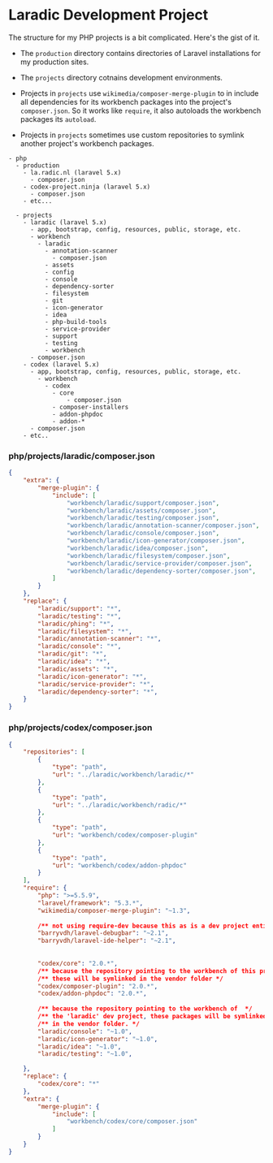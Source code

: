 # Laradic Development Project

The structure for my PHP projects is a bit complicated.  Here's the gist of it.

- The `production` directory contains directories of Laravel installations for my production sites.

- The `projects` directory cotnains development environments.

- Projects in `projects` use `wikimedia/composer-merge-plugin` to in include all dependencies for its workbench
  packages into the project's `composer.json`. So it works like `require`, it also autoloads the workbench packages its `autoload`.

- Projects in `projects` sometimes use custom repositories to symlink another project's workbench packages.

```
- php
  - production
    - la.radic.nl (laravel 5.x)
      - composer.json
    - codex-project.ninja (laravel 5.x)
      - composer.json
    - etc...
    
  - projects
    - laradic (laravel 5.x)
      - app, bootstrap, config, resources, public, storage, etc.
      - workbench
        - laradic
          - annotation-scanner
            - composer.json
          - assets
          - config
          - console
          - dependency-sorter
          - filesystem
          - git
          - icon-generator
          - idea
          - php-build-tools
          - service-provider
          - support
          - testing
          - workbench 
      - composer.json
    - codex (laravel 5.x)
      - app, bootstrap, config, resources, public, storage, etc.
        - workbench
          - codex
            - core
                - composer.json
            - composer-installers
            - addon-phpdoc
            - addon-*
      - composer.json
    - etc..
```

### php/projects/laradic/composer.json

```json
{
    "extra": {
        "merge-plugin": {
            "include": [
                "workbench/laradic/support/composer.json",
                "workbench/laradic/assets/composer.json",
                "workbench/laradic/testing/composer.json",
                "workbench/laradic/annotation-scanner/composer.json",
                "workbench/laradic/console/composer.json",
                "workbench/laradic/icon-generator/composer.json",
                "workbench/laradic/idea/composer.json",
                "workbench/laradic/filesystem/composer.json",
                "workbench/laradic/service-provider/composer.json",
                "workbench/laradic/dependency-sorter/composer.json",
            ]
        }
    },
    "replace": {
        "laradic/support": "*",
        "laradic/testing": "*",
        "laradic/phing": "*",
        "laradic/filesystem": "*",
        "laradic/annotation-scanner": "*",
        "laradic/console": "*",
        "laradic/git": "*",
        "laradic/idea": "*",
        "laradic/assets": "*",
        "laradic/icon-generator": "*",
        "laradic/service-provider": "*",
        "laradic/dependency-sorter": "*",
    }
}
```


### php/projects/codex/composer.json
```json
{
    "repositories": [
        {
            "type": "path",
            "url": "../laradic/workbench/laradic/*"
        },
        {
            "type": "path",
            "url": "../laradic/workbench/radic/*"
        },
        {
            "type": "path",
            "url": "workbench/codex/composer-plugin"
        },
        {
            "type": "path",
            "url": "workbench/codex/addon-phpdoc"
        }
    ],
    "require": {
        "php": ">=5.5.9",
        "laravel/framework": "5.3.*",
        "wikimedia/composer-merge-plugin": "~1.3",
        
        /** not using require-dev because this as is a dev project entirely */
        "barryvdh/laravel-debugbar": "~2.1",
        "barryvdh/laravel-ide-helper": "~2.1",
        
        
        "codex/core": "2.0.*",
        /** because the repository pointing to the workbench of this project */
        /** these will be symlinked in the vendor folder */
        "codex/composer-plugin": "2.0.*",
        "codex/addon-phpdoc": "2.0.*",
        
        /** because the repository pointing to the workbench of  */
        /** the 'laradic' dev project, these packages will be symlinked */
        /** in the vendor folder. */
        "laradic/console": "~1.0",
        "laradic/icon-generator": "~1.0",
        "laradic/idea": "~1.0",
        "laradic/testing": "~1.0",

    },
    "replace": {
        "codex/core": "*"
    },
    "extra": {
        "merge-plugin": {
            "include": [
                "workbench/codex/core/composer.json"
            ]
        }
    }
}
```
